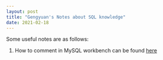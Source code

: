 ```yaml
---
layout: post
title: "Gengyuan's Notes about SQL knowledge"
date: 2021-02-18
---
```


Some useful notes are as follows:

1) How to comment in MySQL workbench can be found [here](https://www.mysqltutorial.org/mysql-comment/)











